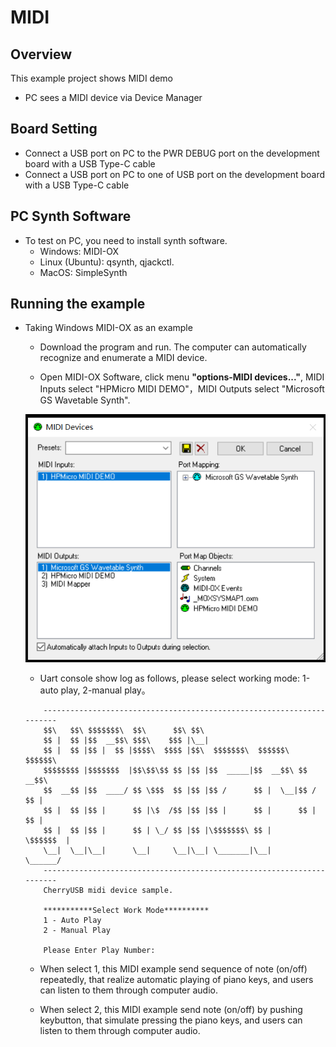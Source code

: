 # MIDI

## Overview

This example project shows MIDI demo

- PC sees a MIDI device via Device Manager

## Board Setting

- Connect a USB port on PC to the PWR DEBUG port on the development board with a USB Type-C cable
- Connect a USB port on PC to one of USB port on the development board with a USB Type-C cable

## PC Synth Software
 - To test on PC, you need to install synth software.
    - Windows: MIDI-OX
    - Linux (Ubuntu): qsynth, qjackctl.
    - MacOS: SimpleSynth

## Running the example

- Taking Windows MIDI-OX as an example

    - Download the program and run. The computer can automatically recognize and enumerate a MIDI device.

    - Open MIDI-OX Software, click menu **"options-MIDI devices..."**, MIDI Inputs select "HPMicro MIDI DEMO"，MIDI Outputs select "Microsoft GS Wavetable Synth".

    ![MIDI-OX_select_device.png](doc/MIDI-OX_select_device.png)

    - Uart console show log as follows, please select working mode: 1-auto play, 2-manual play。
    ``` console
        ----------------------------------------------------------------------
        $$\   $$\ $$$$$$$\  $$\      $$\ $$\
        $$ |  $$ |$$  __$$\ $$$\    $$$ |\__|
        $$ |  $$ |$$ |  $$ |$$$$\  $$$$ |$$\  $$$$$$$\  $$$$$$\   $$$$$$\
        $$$$$$$$ |$$$$$$$  |$$\$$\$$ $$ |$$ |$$  _____|$$  __$$\ $$  __$$\
        $$  __$$ |$$  ____/ $$ \$$$  $$ |$$ |$$ /      $$ |  \__|$$ /  $$ |
        $$ |  $$ |$$ |      $$ |\$  /$$ |$$ |$$ |      $$ |      $$ |  $$ |
        $$ |  $$ |$$ |      $$ | \_/ $$ |$$ |\$$$$$$$\ $$ |      \$$$$$$  |
        \__|  \__|\__|      \__|     \__|\__| \_______|\__|       \______/
        ----------------------------------------------------------------------
        CherryUSB midi device sample.

        ***********Select Work Mode**********
        1 - Auto Play
        2 - Manual Play

        Please Enter Play Number:
    ```

    - When select 1, this MIDI example send sequence of note (on/off) repeatedly, that realize automatic playing of piano keys, and users can listen to them through computer audio.

    - When select 2, this MIDI example send note (on/off) by pushing keybutton, that simulate pressing the piano keys, and users can listen to them through computer audio.


